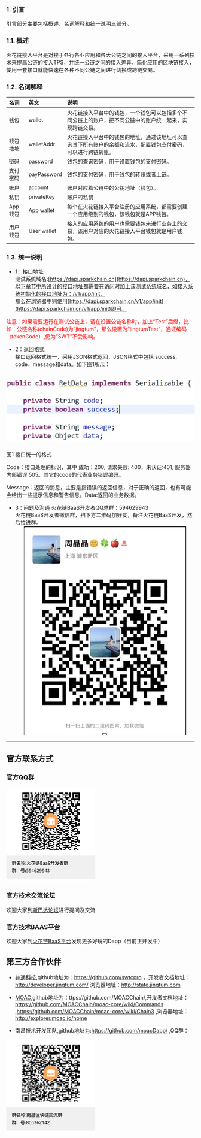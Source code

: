 ### <a name="1. 引言">1. 引言</a>

引言部分主要包括概述、名词解释和统一说明三部分。

### <a name="1.1. 概述">1.1. 概述</a>

火花链接入平台是对接于各行各业应用和各大公链之间的接入平台，采用一系列技术来提高公链的接入TPS，并统一公链之间的接入差异，简化应用的区块链接入，使用一套接口就能快速在各种不同公链之间进行切换或跨链交易。

### <a name="1.2. 名词解释">1.2. 名词解释</a>

 
| 名词         | 英文       | 说明   |
| :------------- |:-------------| :-----|
| 钱包| wallet| 火花链接入平台中的钱包，一个钱包可以包括多个不同公链上的账户，把不同公链中的账户统一起来，实现跨链交易。|
| 钱包地址|walletAddr| 火花链接入平台中的钱包的地址，通过该地址可以查询其下所有账户的余额和流水，配置钱包支付密码，可以进行跨链转账。|
|密码| password |钱包的查询密码，用于设置钱包的支付密码。 |
|支付密码| payPassword | 钱包的支付密码，用于钱包的转账或者上链。|
|账户|account  | 账户对应着公链中的公钥地址（钱包）。|
|私钥 |privateKey | 账户的私钥 |
|App钱包|App wallet|每个在火花链接入平台注册的应用系统，都需要创建一个应用级别的钱包，该钱包就是APP钱包。|
|用户钱包|User wallet|接入的应用系统的用户也需要钱包来进行业务上的交易，该用户对应的火花链接入平台钱包就是用户钱包。|  

### <a name="1.3. 统一说明">1.3. 统一说明</a>  

- 1：接口地址    
 测试系统域名:[https://dapi.sparkchain.cn](https://dapi.sparkchain.cn)，以下章节中所设计的接口地址都需要在访问时加上该测试系统域名，如接入系统初始化的接口地址为：/v1/app/init，  
那么在浏览器中则使用[https://dapi.sparkchain.cn/v1/app/init](https://dapi.sparkchain.cn/v1/app/init)即可。 

<font color=Red> 
注意：如果需要运行在测试公链上，请在设置公链名称时，加上“Test”后缀，比如：公链名称(chainCode)为“jingtum”，那么设置为“jingtumTest”，通证编码（tokenCode）,仍为“SWT”不受影响。
</font>

- 2：返回格式  
    接口返回格式统一，采用JSON格式返回，JSON格式中包括 success, code，message和data。如下图1所示：
  
 ![image](./pics/1528702150106.jpg?raw=true)
---  
图1 接口统一的格式  

Code：接口处理的标识，其中 成功：200, 请求失败: 400，未认证:401, 服务器内部错误:505。其它的code的代表业务错误编码。 
 
Message：返回的消息，主要是指错误的返回信息，对于正确的返回，也有可能会给出一些提示信息和警告信息。Data:返回的业务数据。  

- 3：问题及沟通
 火花链BaaS开发者QQ总群：594629943  
 火花链BaaS开发者微信群，扫下方二维码加好友，备注火花链BaaS开发，然后拉进群。  <div align=center>
![image](./pics/wechat.jpg?raw=true)
---




## 官方联系方式

### 官方QQ群

![QQ群：594629943](../sp.png)

### 官方技术交流论坛
  欢迎大家到<a href="http://sparkda.com/">斯巴达论坛</a>进行提问及交流 

### 官方技术BAAS平台
  欢迎大家到<a href="http://baas.sparkchain.cn/">火花链BaaS平台</a>发现更多好玩的Dapp（目前正开发中）


## 第三方合作伙伴

 - <a href="https://www.jingtum.com/">井通科技</a>,github地址为：https://github.com/swtcpro ，开发者文档地址：http://developer.jingtum.com/  浏览器地址：http://state.jingtum.com

 - <a href="http://www.moac.io/">MOAC</a>,github地址为：ttps://github.com/MOACChain/,开发者文档地址：https://github.com/MOACChain/moac-core/wiki/Commands ,https://github.com/MOACChain/moac-core/wiki/Chain3 ,浏览器地址：http://explorer.moac.io/home

 - 南昌技术开发团队,github地址为:https://github.com/moacDapp/ ,QQ群：

 ![QQ群：805362142](../nc.png)

